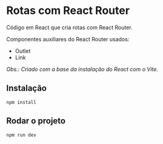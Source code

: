 # Rotas com React Router

Código em React que cria rotas com React Router.

Componentes auxiliares do React Router usados:

-  Outlet
-  Link

_Obs.: Criado com a base da instalação do React com o Vite._

## Instalação

```
npm install
```

## Rodar o projeto

```
npm run dev
```
